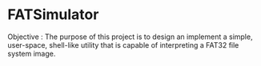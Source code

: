 # FATSimulator
Objective :
The purpose of this project is to design an implement a simple, user-space, shell-like utility that is capable of interpreting a FAT32 file system image.
